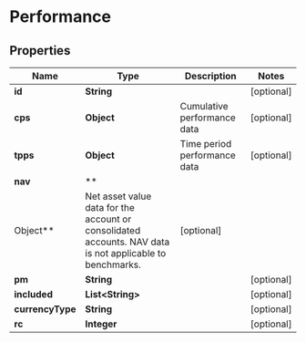 # Performance

## Properties

Name | Type | Description | Notes
------------ | ------------- | ------------- | -------------
**id** | **String** |  |  [optional]
**cps** | **Object** | Cumulative performance data |  [optional]
**tpps** | **Object** | Time period performance data |  [optional]
**nav** | **
Object** | Net asset value data for the account or consolidated accounts. NAV data is not applicable to benchmarks. |  [optional]
**pm** | **String** |  |  [optional]
**included** | **List&lt;String&gt;** |  |  [optional]
**currencyType** | **String** |  |  [optional]
**rc** | **Integer** |  |  [optional]



